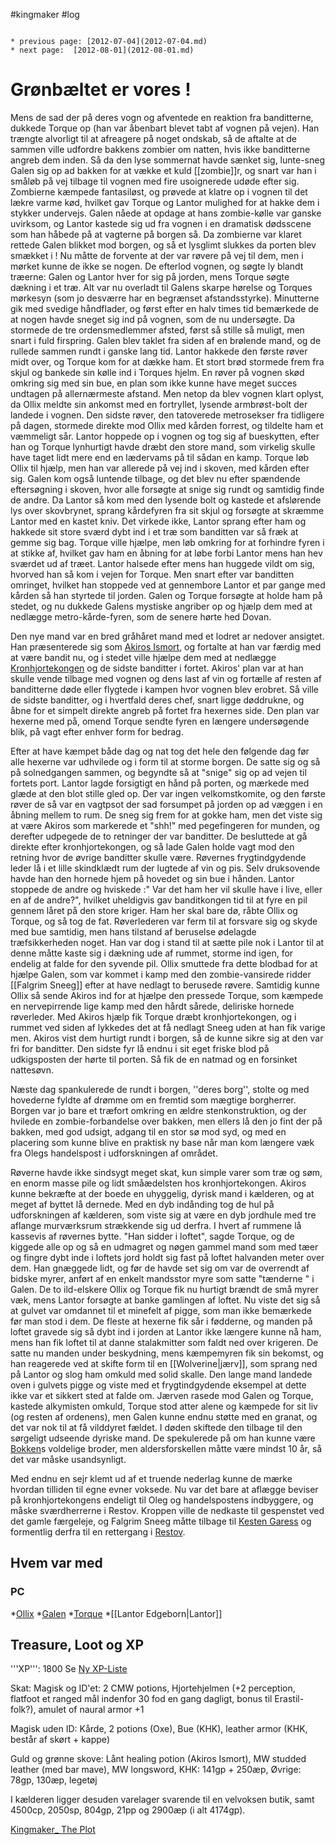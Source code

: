 #kingmaker #log

```ad-info

* previous page: [2012-07-04](2012-07-04.md)
* next page:  [2012-08-01](2012-08-01.md) 
```

# Grønbæltet er vores !   
 
Mens de sad der på deres vogn og afventede en reaktion fra banditterne, dukkede Torque op (han var åbenbart blevet tabt af vognen på vejen). Han trængte alvorligt til at afreagere på noget ondskab, så de aftalte at de sammen ville udfordre bakkens zombier om natten, hvis ikke banditterne angreb dem inden. Så da den lyse sommernat havde sænket sig, lunte-sneg Galen sig op ad bakken for at vække et kuld [[zombie]]r, og snart var han i småløb på vej tilbage til vognen med fire usoignerede udøde efter sig. Zombierne kæmpede fantasiløst, og prøvede at klatre op i vognen til det lækre varme kød, hvilket gav Torque og Lantor mulighed for at hakke dem i stykker undervejs. Galen nåede at opdage at hans zombie-kølle var ganske uvirksom, og Lantor kastede sig ud fra vognen i en dramatisk dødsscene som han håbede på at vagterne på borgen så. Da zombierne var klaret rettede Galen blikket mod borgen, og så et lysglimt slukkes da porten blev smækket i ! Nu måtte de forvente at der var røvere på vej til dem, men i mørket kunne de ikke se nogen. De efterlod vognen, og søgte ly blandt træerne: Galen og Lantor hver for sig på jorden, mens Torque søgte dækning i et træ. Alt var nu overladt til Galens skarpe hørelse og Torques mørkesyn (som jo desværre har en begrænset afstandsstyrke). Minutterne gik med svedige håndflader, og først efter en halv times tid bemærkede de at nogen havde sneget sig ind på vognen, som de nu undersøgte. Da stormede de tre ordensmedlemmer afsted, først så stille så muligt, men snart i fuld firspring. Galen blev taklet fra siden af en brølende mand, og de rullede sammen rundt i ganske lang tid. Lantor hakkede den første røver midt over, og Torque kom for at dække ham. Et stort brød stormede frem fra skjul og bankede sin kølle ind i Torques hjelm. En røver på vognen skød omkring sig med sin bue, en plan som ikke kunne have meget succes undtagen på allernærmeste afstand. Men netop da blev vognen klart oplyst, da Ollix meldte sin ankomst med en fortryllet, lysende armbrøst-bolt der landede i vognen. Den sidste røver, den tatoverede metrosekser fra tidligere på dagen, stormede direkte mod Ollix med kården forrest, og tildelte ham et væmmeligt sår. Lantor hoppede op i vognen og tog sig af bueskytten, efter han og Torque lynhurtigt havde dræbt den store mand, som virkelig skulle have taget lidt mere end en lædervams på til sådan en kamp. Torque løb Ollix til hjælp, men han var allerede på vej ind i skoven, med kården efter sig. Galen kom også luntende tilbage, og det blev nu efter spændende eftersøgning i skoven, hvor alle forsøgte at snige sig rundt og samtidig finde de andre. Da Lantor så kom med den lysende bolt og kastede et afslørende lys over skovbrynet, sprang kårdefyren fra sit skjul og forsøgte at skræmme Lantor med en kastet kniv. Det virkede ikke, Lantor sprang efter ham og hakkede sit store sværd dybt ind i et træ som banditten var så fræk at gemme sig bag. Torque ville hjælpe, men løb omkring for at forhindre fyren i at stikke af, hvilket gav ham en åbning for at løbe forbi Lantor mens han hev sværdet ud af træet. Lantor halsede efter mens han huggede vildt om sig, hvorved han så kom i vejen for Torque. Men snart efter var banditten omringet, hvilket han stoppede ved at gennembore Lantor et par gange med kården så han styrtede til jorden. Galen og Torque forsøgte at holde ham på stedet, og nu dukkede Galens mystiske angriber op og hjælp dem med at nedlægge metro-kårde-fyren, som de senere hørte hed Dovan.
Den nye mand var en bred gråhåret mand med et lodret ar nedover ansigtet. Han præsenterede sig som [Akiros Ismort](Akiros%20Ismort.md), og fortalte at han var færdig med at være bandit nu, og i stedet ville hjælpe dem med at nedlægge [Kronhjortekongen](Kronhjortekongen.md) og de sidste banditter i fortet. Akiros' plan var at han skulle vende tilbage med vognen og dens last af vin og fortælle af resten af banditterne døde eller flygtede i kampen hvor vognen blev erobret. Så ville de sidste banditter, og i hvertfald deres chef, snart ligge døddrukne, og åbne for et simpelt direkte angreb på fortet fra hexernes side. Den plan var hexerne med på, omend Torque sendte fyren en længere undersøgende blik, på vagt efter enhver form for bedrag.
Efter at have kæmpet både dag og nat tog det hele den følgende dag før alle hexerne var udhvilede og i form til at storme borgen. De satte sig og så på solnedgangen sammen, og begyndte så at "snige" sig op ad vejen til fortets port. Lantor lagde forsigtigt en hånd på porten, og mærkede med glæde at den blot stille gled op. Der var ingen velkomstkomite, og den første røver de så var en vagtpsot der sad forsumpet på jorden op ad væggen i en åbning mellem to rum. De sneg sig frem for at gokke ham, men det viste sig at være Akiros som markerede et "shh!" med pegefingeren for munden, og derefter udpegede de to retninger der var banditter. De besluttede at gå direkte efter kronhjortekongen, og så lade Galen holde vagt mod den retning hvor de øvrige banditter skulle være. Røvernes frygtindgydende leder lå i et lille skindklædt rum der lugtede af vin og pis. Selv druksovende havde han den hornede hjem på hovedet og sin bue i hånden. Lantor stoppede de andre og hviskede :" Var det ham her vil skulle have i live, eller en af de andre?", hvilket uheldigvis gav banditkongen tid til at fyre en pil gennem låret på den store kriger. Ham her skal bare dø, råbte Ollix og Torque, og så tog de fat. Røverlederen var ferm til at forsvare sig og skyde med bue samtidig, men hans tilstand af beruselse ødelagde træfsikkerheden noget. Han var dog i stand til at sætte pile nok i Lantor til at denne måtte kaste sig i dækning ude af rummet, storme ind igen, for endelig at falde for den syvende pil. Ollix smuttede fra dette blodbad for at hjælpe Galen, som var kommet i kamp med den zombie-vansirede ridder [[Falgrim Sneeg]] efter at have nedlagt to berusede røvere. Samtidig kunne Ollix så sende Akiros ind for at hjælpe den pressede Torque, som kæmpede en nervepirrende lige kamp med den hårdt sårede, deliriske hornede røverleder. Med Akiros hjælp fik Torque dræbt kronhjortekongen, og i rummet ved siden af lykkedes det at få nedlagt Sneeg uden at han fik varige men. Akiros vist dem hurtigt rundt i borgen, så de kunne sikre sig at den var fri for banditter. Den sidste fyr lå endnu i sit eget friske blod på udkigsposten der hørte til porten. Så fik de en natmad og en forsinket nattesøvn. 
Næste dag spankulerede de rundt i borgen, ''deres borg'', stolte og med hovederne fyldte af drømme om en fremtid som mægtige borgherrer. Borgen var jo bare et træfort omkring en ældre stenkonstruktion, og der hvilede en zombie-forbandelse over bakken, men ellers lå den jo fint der på bakken, med god udsigt, adgang til en stor sø mod syd, og med en placering som kunne blive en praktisk ny base når man kom længere væk fra Olegs handelspost i udforskningen af området.
Røverne havde ikke sindsygt meget skat, kun simple varer som træ og søm, en enorm masse pile og lidt småædelsten hos kronhjortekongen. Akiros kunne bekræfte at der boede en uhyggelig, dyrisk mand i kælderen, og at meget af byttet lå dernede. Med en dyb indånding tog de hul på udforskningen af kælderen, som viste sig at være en dyb jordhule med tre aflange murværksrum strækkende sig ud derfra. I hvert af rummene lå kassevis af røvernes bytte. "Han sidder i loftet", sagde Torque, og de kiggede alle op og så en udmagret og nøgen gammel mand som med tæer og fingre dybt inde i loftets jord holdt sig fast på loftet halvanden meter over dem. Han gnæggede lidt, og før de havde set sig om var de overrendt af bidske myrer, anført af en enkelt mandsstor myre som satte "tænderne " i Galen. De to ild-elskere Ollix og Torque fik nu hurtigt brændt de små myrer væk, mens Lantor forsøgte at banke gamlingen af loftet. Nu viste det sig så at gulvet var omdannet til et minefelt af pigge, som man ikke bemærkede før man stod i dem. De fleste at hexerne fik sår i fødderne, og manden på loftet gravede sig så dybt ind i jorden at Lantor ikke længere kunne nå ham, mens han fik loftet til at danne stalakmitter som faldt ned over krigeren. De satte nu manden under beskydning, mens kæmpemyren fik sin bekomst, og han reagerede ved at skifte form til en [[Wolverine|jærv]], som sprang ned på Lantor og slog ham omkuld med solid skalle. Den lange mand landede oven i gulvets pigge og viste med et frygtindgydende eksempel at dette ikke var et sikkert sted at falde om. Jærven rasede mod Galen og Torque, kastede alkymisten omkuld, Torque stod atter alene og kæmpede for sit liv (og resten af ordenens), men Galen kunne endnu støtte med en granat, og det var nok til at få vilddyret fældet. I døden skiftede den tilbage til den sørgeligt udseende dyriske mand. De spekulerede på om han kunne være [Bokken](Bokken.md)s voldelige broder, men aldersforskellen måtte være mindst 10 år, så det var måske usandsynligt.
Med endnu en sejr klemt ud af et truende nederlag kunne de mærke hvordan tilliden til egne evner voksede. Nu var det bare at aflægge beviser på kronhjortekongens endeligt til Oleg og handelspostens indbyggere, og måske sværdherrerne i Restov. Kroppen ville de nedkaste til gespenstet ved det gamle færgeleje, og Falgrim Sneeg måtte tilbage til [Kesten Garess](Kesten%20Garess.md) og formentlig derfra til en rettergang i [Restov](Restov.md).
## Hvem var med 
### PC 
*[Ollix](Ollix%20Stormhorn.md) 
*[Galen](Galen%20Jabir.md)
*[Torque](Torque%20Firebrand.md)
*[[Lantor Edgeborn|Lantor]]
## Treasure, Loot og XP 
'''XP''': 1800
Se [Ny XP-Liste](Ny%20XP-Liste.md)
Skat: 
Magisk og ID'et: 2 CMW potions, Hjortehjelmen (+2 perception, flatfoot et ranged mål indenfor 30 fod en gang dagligt, bonus til Erastil-folk?), amulet of naural armor +1
Magisk uden ID: Kårde, 2 potions (Oxe), Bue (KHK), leather armor (KHK, består af skørt + kappe)
Guld og grønne skove: Lånt healing potion (Akiros Ismort), MW studded leather (med bar mave), MW longsword, KHK: 141gp + 250æp, Øvrige: 78gp, 130æp, legetøj
I kælderen ligger desuden varelager svarende til en velvoksen butik, samt 4500cp, 2050sp, 804gp, 21pp og 2900æp (i alt 4174gp).
[Kingmaker_ The Plot](Kingmaker_%20The%20Plot.md)
